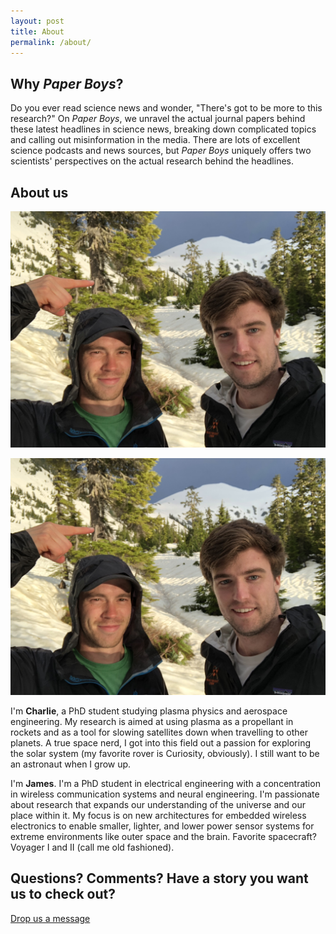 ```yaml
---
layout: post
title: About
permalink: /about/
---
```


## Why *Paper Boys*?
Do you ever read science news and wonder, "There's got to be more to this research?"  On *Paper Boys*, we unravel the actual journal papers behind these latest headlines in science news, breaking down complicated topics and calling out misinformation in the media. There are lots of excellent science podcasts and news sources, but *Paper Boys* uniquely offers two scientists' perspectives on the actual research behind the headlines. 

## About us

![James and Charlie](/assets/img/JamesAndCharlie.JPG)

<img src="/assets/img/JamesAndCharlie.JPG" alt="James and Charlie" width="700"/>

I'm **Charlie**, a PhD student studying plasma physics and aerospace engineering. My research is aimed at using plasma as a propellant in rockets and as a tool for slowing satellites down when travelling
to other planets. A true space nerd, I got into this field out a passion for exploring the solar system (my favorite rover is Curiosity, obviously). I still want to be an astronaut when I grow up.

I'm **James**. I'm a PhD student in electrical engineering with a concentration in wireless communication systems and neural engineering. I'm passionate about research that expands our understanding of the universe and our place within it. My focus is on new architectures for embedded wireless electronics to enable smaller, lighter, and lower power sensor systems for extreme environments like outer space and the brain. Favorite spacecraft? Voyager I and II (call me old fashioned).

## Questions? Comments? Have a story you want us to check out? 
[Drop us a message](mailto:paperboyspod@gmail.com)
